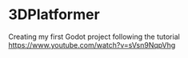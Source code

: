 # 3DPlatformer
Creating my first Godot project following the tutorial https://www.youtube.com/watch?v=sVsn9NqpVhg
